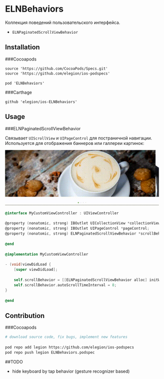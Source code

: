 # ELNBehaviors

Коллекция поведений пользовательского интерфейса.

- `ELNPaginatedScrollViewBehavior`

## Installation

###Cocoapods

```
source 'https://github.com/CocoaPods/Specs.git'
source 'https://github.com/elegion/ios-podspecs'

pod 'ELNBehaviors' 
```

###Carthage

```
github 'elegion/ios-ELNBehaviors'
```

## Usage 

###ELNPaginatedScrollViewBehavior

Связывает `UIScrollView` и `UIPageControl` для постраничной навигации. Используется для отображения баннеров или галлереи картинок:

![scroll](scroll.gif)

```objective-c
@interface MyCustomViewController : UIViewController 

@property (nonatomic, strong) IBOutlet UICollectionView *collectionView;
@property (nonatomic, strong) IBOutlet UIPageControl *pageControl;
@property (nonatomic, strong) ELNPaginatedScrollViewBehavior *scrollBehavior;

@end

@implementation MyCustomViewController

- (void)viewDidLoad {
	[super viewDidLoad];

    self.scrollBehavior = [[ELNPaginatedScrollViewBehavior alloc] initWithPageControl:self.pageControl scrollView:self.collectionView];
    self.scrollBehavior.autoScrollTimeInterval = 8;
}

@end
```

## Contribution

###Cocoapods

```sh
# download source code, fix bugs, implement new features

pod repo add legion https://github.com/elegion/ios-podspecs
pod repo push legion ELNBehaviors.podspec
```

##TODO

- hide keyboard by tap behavior (gesture recognizer based)
